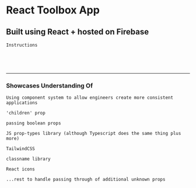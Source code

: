 # React Toolbox App



## Built using React + hosted on Firebase
` Instructions `

`  `

`  `

---

### Showcases Understanding Of
` Using component system to allow engineers create more consistent applications `

` 'children' prop `

` passing boolean props `

` JS prop-types library (although Typescript does the same thing plus more) `

` TailwindCSS `

` classname library `

` React icons `

` ...rest to handle passing through of additional unknown props `

`  `

`  `

`  `

`  `